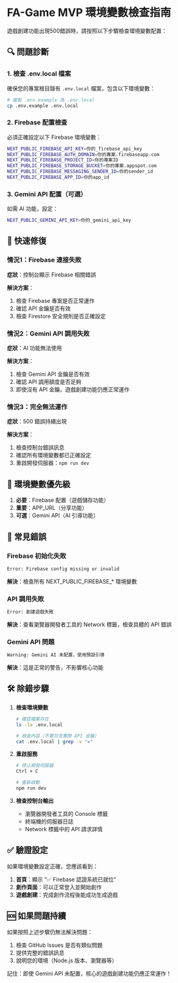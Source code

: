 # FA-Game MVP 環境變數檢查指南

遊戲創建功能出現500錯誤時，請按照以下步驟檢查環境變數配置：

## 🔍 問題診斷

### 1. 檢查 .env.local 檔案

確保您的專案根目錄有 `.env.local` 檔案，包含以下環境變數：

```bash
# 複製 .env.example 為 .env.local
cp .env.example .env.local
```

### 2. Firebase 配置檢查

必須正確設定以下 Firebase 環境變數：

```bash
NEXT_PUBLIC_FIREBASE_API_KEY=你的_firebase_api_key
NEXT_PUBLIC_FIREBASE_AUTH_DOMAIN=你的專案.firebaseapp.com
NEXT_PUBLIC_FIREBASE_PROJECT_ID=你的專案ID
NEXT_PUBLIC_FIREBASE_STORAGE_BUCKET=你的專案.appspot.com
NEXT_PUBLIC_FIREBASE_MESSAGING_SENDER_ID=你的sender_id
NEXT_PUBLIC_FIREBASE_APP_ID=你的app_id
```

### 3. Gemini API 配置（可選）

如需 AI 功能，設定：

```bash
NEXT_PUBLIC_GEMINI_API_KEY=你的_gemini_api_key
```

## 🔧 快速修復

### 情況1：Firebase 連接失敗

**症狀**：控制台顯示 Firebase 相關錯誤

**解決方案**：
1. 檢查 Firebase 專案是否正常運作
2. 確認 API 金鑰是否有效
3. 檢查 Firestore 安全規則是否正確設定

### 情況2：Gemini API 調用失敗

**症狀**：AI 功能無法使用

**解決方案**：
1. 檢查 Gemini API 金鑰是否有效
2. 確認 API 調用額度是否足夠
3. 即使沒有 API 金鑰，遊戲創建功能仍應正常運作

### 情況3：完全無法運作

**症狀**：500 錯誤持續出現

**解決方案**：
1. 檢查控制台錯誤訊息
2. 確認所有環境變數都已正確設定
3. 重啟開發伺服器：`npm run dev`

## 📝 環境變數優先級

1. **必要**：Firebase 配置（遊戲儲存功能）
2. **重要**：APP_URL（分享功能）
3. **可選**：Gemini API（AI 引導功能）

## 🚨 常見錯誤

### Firebase 初始化失敗
```bash
Error: Firebase config missing or invalid
```
**解決**：檢查所有 NEXT_PUBLIC_FIREBASE_* 環境變數

### API 調用失敗
```bash
Error: 創建遊戲失敗
```
**解決**：查看瀏覽器開發者工具的 Network 標籤，檢查具體的 API 錯誤

### Gemini API 問題
```bash
Warning: Gemini AI 未配置，使用預設引導
```
**解決**：這是正常的警告，不影響核心功能

## 🛠️ 除錯步驟

1. **檢查環境變數**
   ```bash
   # 確認檔案存在
   ls -la .env.local
   
   # 檢查內容（不要包含實際 API 金鑰）
   cat .env.local | grep -v "="
   ```

2. **重啟服務**
   ```bash
   # 停止開發伺服器
   Ctrl + C
   
   # 重新啟動
   npm run dev
   ```

3. **檢查控制台輸出**
   - 瀏覽器開發者工具的 Console 標籤
   - 終端機的伺服器日誌
   - Network 標籤中的 API 請求詳情

## ✅ 驗證設定

如果環境變數設定正確，您應該看到：

1. **首頁**：顯示 "✅ Firebase 認證系統已就位"
2. **創作頁面**：可以正常登入並開始創作
3. **遊戲創建**：完成創作流程後能成功生成遊戲

## 🆘 如果問題持續

如果按照上述步驟仍無法解決問題：

1. 檢查 GitHub Issues 是否有類似問題
2. 提供完整的錯誤訊息
3. 說明您的環境（Node.js 版本、瀏覽器等）

記住：即使 Gemini API 未配置，核心的遊戲創建功能仍應正常運作！
